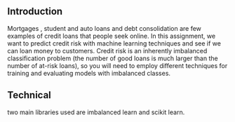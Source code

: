 ## Introduction
Mortgages , student and auto loans and debt consolidation are few examples of credit loans that people seek online. In this assignment, we want to predict credit risk with machine learning techniques and see if we can loan money to customers.  Credit risk is an inherently imbalanced classification problem (the number of good loans is much larger than the number of at-risk loans), so you will need to employ different techniques for training and evaluating models with imbalanced classes.

## Technical
two main libraries used are imbalanced learn and scikit learn. 